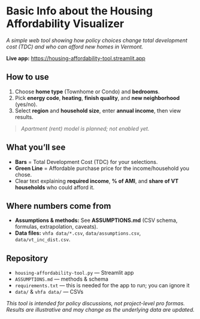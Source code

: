 # Basic Info about the Housing Affordability Visualizer

*A simple web tool showing how policy choices change total development cost (TDC) and who can afford new homes in Vermont.*

**Live app:** https://housing-affordability-tool.streamlit.app

## How to use
1. Choose **home type** (Townhome or Condo) and **bedrooms**.
2. Pick **energy code**, **heating**, **finish quality**, and **new neighborhood** (yes/no).  
3. Select **region** and **household size**, enter **annual income**, then view results.
> *Apartment (rent) model is planned; not enabled yet.*

## What you’ll see
- **Bars** = Total Development Cost (TDC) for your selections.  
- **Green Line** = Affordable purchase price for the income/household you chose.  
- Clear text explaining **required income**, **% of AMI**, and **share of VT households** who could afford it.
 
## Where numbers come from
- **Assumptions & methods:** See **ASSUMPTIONS.md** (CSV schema, formulas, extrapolation, caveats).  
- **Data files:** `vhfa data/*.csv`, `data/assumptions.csv`, `data/vt_inc_dist.csv`.

## Repository
- `housing-affordability-tool.py` — Streamlit app  
- `ASSUMPTIONS.md` — methods & schema  
- `requirements.txt` — this is needed for the app to run; you can ignore it
- `data/` & `vhfa data/` — CSVs

*This tool is intended for policy discussions, not project-level pro formas. Results are illustrative and may change as the underlying data are updated.*
